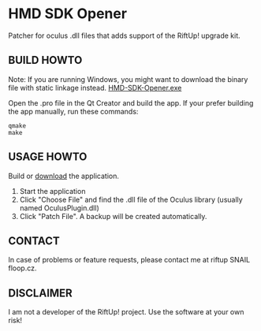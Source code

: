 HMD SDK Opener
==============

Patcher for oculus .dll files that adds support of the RiftUp! upgrade kit.

BUILD HOWTO
-----------
Note: If you are running Windows, you might want to download the binary
file with static linkage instead.
[HMD-SDK-Opener.exe](https://github.com/FloopCZ/HMD-SDK-Opener/raw/master/bin/HMD-SDK-Opener-win32-qt-static.exe)

Open the .pro file in the Qt Creator and build the app.
If your prefer building the app manually, run these commands:

    qmake
    make

USAGE HOWTO
-----------
Build or [download](https://github.com/FloopCZ/HMD-SDK-Opener/raw/master/bin/HMD-SDK-Opener-win32-qt-static.exe) the application.

1. Start the application
2. Click "Choose File" and find the .dll file of the Oculus library (usually named OculusPlugin.dll)
3. Click "Patch File". A backup will be created automatically.

CONTACT
-------
In case of problems or feature requests, please contact me at riftup SNAIL floop.cz.

DISCLAIMER
----------
I am not a developer of the RiftUp! project. Use the software at your own risk!

